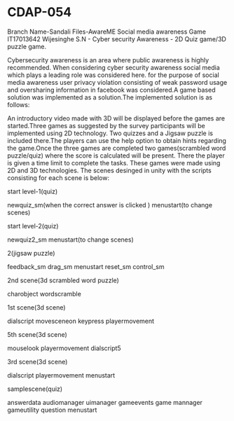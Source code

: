 # CDAP-054
Branch Name-Sandali Files-AwareME Social media awareness Game IT17013642  Wijesinghe S.N - Cyber security Awareness - 2D Quiz game/3D puzzle game.

Cybersecurity awareness is an area where public awareness is highly recommended. When considering cyber security awareness social media which plays a leading role was considered here. for the purpose of social media awareness user privacy violation consisting of weak password usage and oversharing information in facebook was considered.A game based solution was implemented as a solution.The implemented solution is as follows:

An introductory video made with 3D will be displayed before the games are started.Three games as suggested by the survey participants will be implemented using 2D technology. Two quizzes and a Jigsaw puzzle is included there.The players can use the help option to obtain hints regarding the game.Once the three games are completed two games(scrambled word puzzle/quiz) where the score is calculated will be present. There the player is given a time limit to complete the tasks. These games were made using 2D and 3D technologies.
The scenes desinged in unity with the scripts consisting for each scene is below:

start level-1(quiz)

newquiz_sm(when the correct answer is clicked )
menustart(to change scenes)

start level-2(quiz)

newquiz2_sm
menustart(to change scenes)

2(jigsaw puzzle)

feedback_sm
drag_sm
menustart
reset_sm
control_sm

2nd scene(3d scrambled word puzzle)

charobject
wordscramble

1st scene(3d scene)

dialscript
movesceneon keypress
playermovement

5th scene(3d scene)

mouselook
playermovement
dialscript5

3rd scene(3d scene)

dialscript
playermovement
menustart

samplescene(quiz)

answerdata
audiomanager
uimanager
gameevents
game mannager
gameutility
question
menustart






